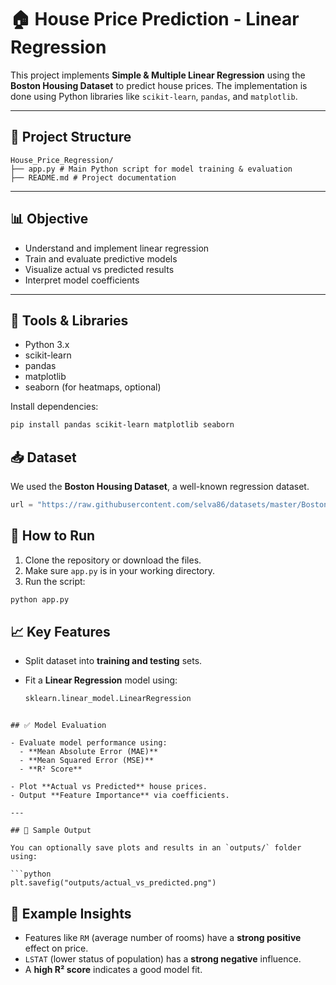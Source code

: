 # 🏠 House Price Prediction - Linear Regression

This project implements **Simple & Multiple Linear Regression** using the **Boston Housing Dataset** to predict house prices. The implementation is done using Python libraries like `scikit-learn`, `pandas`, and `matplotlib`.

---

## 📁 Project Structure

```arduino
House_Price_Regression/
├── app.py # Main Python script for model training & evaluation
├── README.md # Project documentation

```

---

## 📊 Objective

- Understand and implement linear regression
- Train and evaluate predictive models
- Visualize actual vs predicted results
- Interpret model coefficients

---

## 🧰 Tools & Libraries

- Python 3.x
- scikit-learn
- pandas
- matplotlib
- seaborn (for heatmaps, optional)

Install dependencies:

```bash
pip install pandas scikit-learn matplotlib seaborn
```

## 📥 Dataset

We used the **Boston Housing Dataset**, a well-known regression dataset.

```python
url = "https://raw.githubusercontent.com/selva86/datasets/master/BostonHousing.csv"
```

## 🚀 How to Run

1. Clone the repository or download the files.  
2. Make sure `app.py` is in your working directory.  
3. Run the script:

```bash
python app.py
```

## 📈 Key Features

- Split dataset into **training and testing** sets.
- Fit a **Linear Regression** model using:

  ```python
  sklearn.linear_model.LinearRegression
```

## ✅ Model Evaluation

- Evaluate model performance using:
  - **Mean Absolute Error (MAE)**
  - **Mean Squared Error (MSE)**
  - **R² Score**

- Plot **Actual vs Predicted** house prices.
- Output **Feature Importance** via coefficients.

---

## 🧪 Sample Output

You can optionally save plots and results in an `outputs/` folder using:

```python
plt.savefig("outputs/actual_vs_predicted.png")
```

## 🧠 Example Insights

- Features like `RM` (average number of rooms) have a **strong positive** effect on price.
- `LSTAT` (lower status of population) has a **strong negative** influence.
- A **high R² score** indicates a good model fit.
